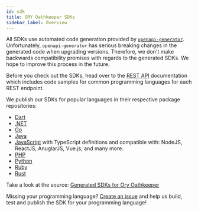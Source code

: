 ```yaml
---
id: sdk
title: ORY Oathkeeper SDKs
sidebar_label: Overview
---
```


All SDKs use automated code generation provided by
[`openapi-generator`](https://github.com/OpenAPITools/openapi-generator).
Unfortunately, `openapi-generator` has serious breaking changes in the generated
code when upgrading versions. Therefore, we don't make backwards compatibility
promises with regards to the generated SDKs. We hope to improve this process in
the future.

Before you check out the SDKs, head over to the [REST API](reference/api.mdx)
documentation which includes code samples for common programming languages for
each REST endpoint.

We publish our SDKs for popular languages in their respective package
repositories:

- [Dart](https://pub.dev/packages/ory_oathkeeper_client)
- [.NET](https://www.nuget.org/packages/Ory.Oathkeeper.Client/)
- [Go](https://github.com/ory/oathkeeper-client-go)
- [Java](https://search.maven.org/artifact/sh.ory.oathkeeper/oathkeeper-client)
- [JavaScript](https://www.npmjs.com/package/@ory/oathkeeper-client) with
  TypeScript definitions and compatible with: NodeJS, ReactJS, AnuglarJS,
  Vue.js, and many more.
- [PHP](https://packagist.org/packages/ory/oathkeeper-client)
- [Python](https://pypi.org/project/ory-oathkeeper-client/)
- [Ruby](https://rubygems.org/gems/ory-oathkeeper-client)
- [Rust](https://crates.io/crates/ory-oathkeeper-client)

Take a look at the source:
[Generated SDKs for Ory Oathkeeper](https://github.com/ory/sdk/tree/master/clients/oathkeeper/)

Missing your programming language?
[Create an issue](https://github.com/ory/oathkeeper/issues) and help us build,
test and publish the SDK for your programming language!
